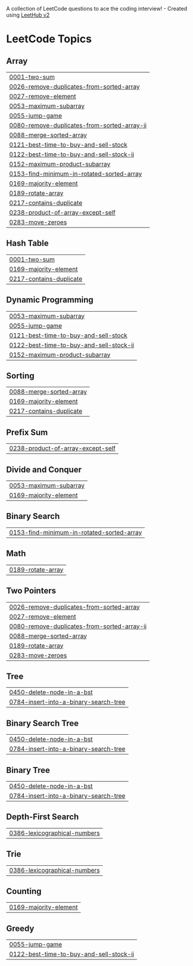 A collection of LeetCode questions to ace the coding interview! - Created using [LeetHub v2](https://github.com/arunbhardwaj/LeetHub-2.0)
<!---LeetCode Topics Start-->
# LeetCode Topics
## Array
|  |
| ------- |
| [0001-two-sum](https://github.com/Uaditya18/dsa/tree/master/0001-two-sum) |
| [0026-remove-duplicates-from-sorted-array](https://github.com/Uaditya18/dsa/tree/master/0026-remove-duplicates-from-sorted-array) |
| [0027-remove-element](https://github.com/Uaditya18/dsa/tree/master/0027-remove-element) |
| [0053-maximum-subarray](https://github.com/Uaditya18/dsa/tree/master/0053-maximum-subarray) |
| [0055-jump-game](https://github.com/Uaditya18/dsa/tree/master/0055-jump-game) |
| [0080-remove-duplicates-from-sorted-array-ii](https://github.com/Uaditya18/dsa/tree/master/0080-remove-duplicates-from-sorted-array-ii) |
| [0088-merge-sorted-array](https://github.com/Uaditya18/dsa/tree/master/0088-merge-sorted-array) |
| [0121-best-time-to-buy-and-sell-stock](https://github.com/Uaditya18/dsa/tree/master/0121-best-time-to-buy-and-sell-stock) |
| [0122-best-time-to-buy-and-sell-stock-ii](https://github.com/Uaditya18/dsa/tree/master/0122-best-time-to-buy-and-sell-stock-ii) |
| [0152-maximum-product-subarray](https://github.com/Uaditya18/dsa/tree/master/0152-maximum-product-subarray) |
| [0153-find-minimum-in-rotated-sorted-array](https://github.com/Uaditya18/dsa/tree/master/0153-find-minimum-in-rotated-sorted-array) |
| [0169-majority-element](https://github.com/Uaditya18/dsa/tree/master/0169-majority-element) |
| [0189-rotate-array](https://github.com/Uaditya18/dsa/tree/master/0189-rotate-array) |
| [0217-contains-duplicate](https://github.com/Uaditya18/dsa/tree/master/0217-contains-duplicate) |
| [0238-product-of-array-except-self](https://github.com/Uaditya18/dsa/tree/master/0238-product-of-array-except-self) |
| [0283-move-zeroes](https://github.com/Uaditya18/dsa/tree/master/0283-move-zeroes) |
## Hash Table
|  |
| ------- |
| [0001-two-sum](https://github.com/Uaditya18/dsa/tree/master/0001-two-sum) |
| [0169-majority-element](https://github.com/Uaditya18/dsa/tree/master/0169-majority-element) |
| [0217-contains-duplicate](https://github.com/Uaditya18/dsa/tree/master/0217-contains-duplicate) |
## Dynamic Programming
|  |
| ------- |
| [0053-maximum-subarray](https://github.com/Uaditya18/dsa/tree/master/0053-maximum-subarray) |
| [0055-jump-game](https://github.com/Uaditya18/dsa/tree/master/0055-jump-game) |
| [0121-best-time-to-buy-and-sell-stock](https://github.com/Uaditya18/dsa/tree/master/0121-best-time-to-buy-and-sell-stock) |
| [0122-best-time-to-buy-and-sell-stock-ii](https://github.com/Uaditya18/dsa/tree/master/0122-best-time-to-buy-and-sell-stock-ii) |
| [0152-maximum-product-subarray](https://github.com/Uaditya18/dsa/tree/master/0152-maximum-product-subarray) |
## Sorting
|  |
| ------- |
| [0088-merge-sorted-array](https://github.com/Uaditya18/dsa/tree/master/0088-merge-sorted-array) |
| [0169-majority-element](https://github.com/Uaditya18/dsa/tree/master/0169-majority-element) |
| [0217-contains-duplicate](https://github.com/Uaditya18/dsa/tree/master/0217-contains-duplicate) |
## Prefix Sum
|  |
| ------- |
| [0238-product-of-array-except-self](https://github.com/Uaditya18/dsa/tree/master/0238-product-of-array-except-self) |
## Divide and Conquer
|  |
| ------- |
| [0053-maximum-subarray](https://github.com/Uaditya18/dsa/tree/master/0053-maximum-subarray) |
| [0169-majority-element](https://github.com/Uaditya18/dsa/tree/master/0169-majority-element) |
## Binary Search
|  |
| ------- |
| [0153-find-minimum-in-rotated-sorted-array](https://github.com/Uaditya18/dsa/tree/master/0153-find-minimum-in-rotated-sorted-array) |
## Math
|  |
| ------- |
| [0189-rotate-array](https://github.com/Uaditya18/dsa/tree/master/0189-rotate-array) |
## Two Pointers
|  |
| ------- |
| [0026-remove-duplicates-from-sorted-array](https://github.com/Uaditya18/dsa/tree/master/0026-remove-duplicates-from-sorted-array) |
| [0027-remove-element](https://github.com/Uaditya18/dsa/tree/master/0027-remove-element) |
| [0080-remove-duplicates-from-sorted-array-ii](https://github.com/Uaditya18/dsa/tree/master/0080-remove-duplicates-from-sorted-array-ii) |
| [0088-merge-sorted-array](https://github.com/Uaditya18/dsa/tree/master/0088-merge-sorted-array) |
| [0189-rotate-array](https://github.com/Uaditya18/dsa/tree/master/0189-rotate-array) |
| [0283-move-zeroes](https://github.com/Uaditya18/dsa/tree/master/0283-move-zeroes) |
## Tree
|  |
| ------- |
| [0450-delete-node-in-a-bst](https://github.com/Uaditya18/dsa/tree/master/0450-delete-node-in-a-bst) |
| [0784-insert-into-a-binary-search-tree](https://github.com/Uaditya18/dsa/tree/master/0784-insert-into-a-binary-search-tree) |
## Binary Search Tree
|  |
| ------- |
| [0450-delete-node-in-a-bst](https://github.com/Uaditya18/dsa/tree/master/0450-delete-node-in-a-bst) |
| [0784-insert-into-a-binary-search-tree](https://github.com/Uaditya18/dsa/tree/master/0784-insert-into-a-binary-search-tree) |
## Binary Tree
|  |
| ------- |
| [0450-delete-node-in-a-bst](https://github.com/Uaditya18/dsa/tree/master/0450-delete-node-in-a-bst) |
| [0784-insert-into-a-binary-search-tree](https://github.com/Uaditya18/dsa/tree/master/0784-insert-into-a-binary-search-tree) |
## Depth-First Search
|  |
| ------- |
| [0386-lexicographical-numbers](https://github.com/Uaditya18/dsa/tree/master/0386-lexicographical-numbers) |
## Trie
|  |
| ------- |
| [0386-lexicographical-numbers](https://github.com/Uaditya18/dsa/tree/master/0386-lexicographical-numbers) |
## Counting
|  |
| ------- |
| [0169-majority-element](https://github.com/Uaditya18/dsa/tree/master/0169-majority-element) |
## Greedy
|  |
| ------- |
| [0055-jump-game](https://github.com/Uaditya18/dsa/tree/master/0055-jump-game) |
| [0122-best-time-to-buy-and-sell-stock-ii](https://github.com/Uaditya18/dsa/tree/master/0122-best-time-to-buy-and-sell-stock-ii) |
<!---LeetCode Topics End-->